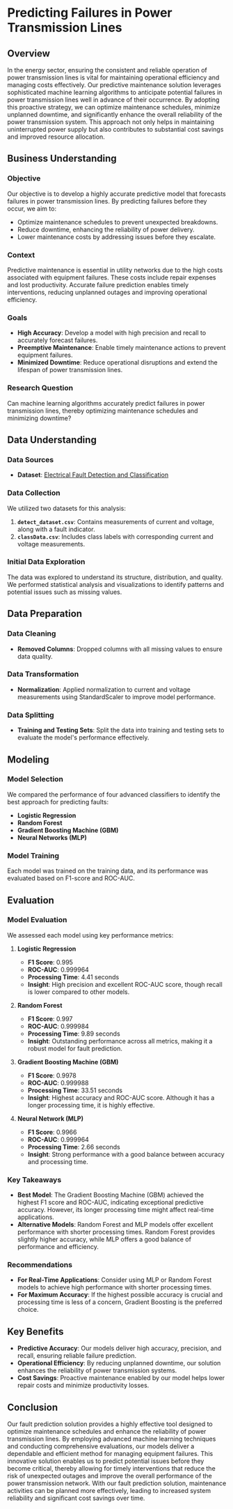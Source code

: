 # Predicting Failures in Power Transmission Lines

## Overview

In the energy sector, ensuring the consistent and reliable operation of power transmission lines is vital for maintaining operational efficiency and managing costs effectively. Our predictive maintenance solution leverages sophisticated machine learning algorithms to anticipate potential failures in power transmission lines well in advance of their occurrence. By adopting this proactive strategy, we can optimize maintenance schedules, minimize unplanned downtime, and significantly enhance the overall reliability of the power transmission system. This approach not only helps in maintaining uninterrupted power supply but also contributes to substantial cost savings and improved resource allocation.

## Business Understanding

### Objective

Our objective is to develop a highly accurate predictive model that forecasts failures in power transmission lines. By predicting failures before they occur, we aim to:
- Optimize maintenance schedules to prevent unexpected breakdowns.
- Reduce downtime, enhancing the reliability of power delivery.
- Lower maintenance costs by addressing issues before they escalate.

### Context

Predictive maintenance is essential in utility networks due to the high costs associated with equipment failures. These costs include repair expenses and lost productivity. Accurate failure prediction enables timely interventions, reducing unplanned outages and improving operational efficiency.

### Goals

- **High Accuracy**: Develop a model with high precision and recall to accurately forecast failures.
- **Preemptive Maintenance**: Enable timely maintenance actions to prevent equipment failures.
- **Minimized Downtime**: Reduce operational disruptions and extend the lifespan of power transmission lines.

### Research Question

Can machine learning algorithms accurately predict failures in power transmission lines, thereby optimizing maintenance schedules and minimizing downtime?

## Data Understanding

### Data Sources

- **Dataset**: [Electrical Fault Detection and Classification](https://www.kaggle.com/datasets/esathyaprakash/electrical-fault-detection-and-classification)

### Data Collection

We utilized two datasets for this analysis:
1. **`detect_dataset.csv`**: Contains measurements of current and voltage, along with a fault indicator.
2. **`classData.csv`**: Includes class labels with corresponding current and voltage measurements.

### Initial Data Exploration

The data was explored to understand its structure, distribution, and quality. We performed statistical analysis and visualizations to identify patterns and potential issues such as missing values.

## Data Preparation

### Data Cleaning

- **Removed Columns**: Dropped columns with all missing values to ensure data quality.

### Data Transformation

- **Normalization**: Applied normalization to current and voltage measurements using StandardScaler to improve model performance.

### Data Splitting

- **Training and Testing Sets**: Split the data into training and testing sets to evaluate the model's performance effectively.

## Modeling

### Model Selection

We compared the performance of four advanced classifiers to identify the best approach for predicting faults:
- **Logistic Regression**
- **Random Forest**
- **Gradient Boosting Machine (GBM)**
- **Neural Networks (MLP)**

### Model Training

Each model was trained on the training data, and its performance was evaluated based on F1-score and ROC-AUC.

## Evaluation

### Model Evaluation

We assessed each model using key performance metrics:

1. **Logistic Regression**
   - **F1 Score**: 0.995
   - **ROC-AUC**: 0.999964
   - **Processing Time**: 4.41 seconds
   - **Insight**: High precision and excellent ROC-AUC score, though recall is lower compared to other models.

2. **Random Forest**
   - **F1 Score**: 0.997
   - **ROC-AUC**: 0.999984
   - **Processing Time**: 9.89 seconds
   - **Insight**: Outstanding performance across all metrics, making it a robust model for fault prediction.

3. **Gradient Boosting Machine (GBM)**
   - **F1 Score**: 0.9978
   - **ROC-AUC**: 0.999988
   - **Processing Time**: 33.51 seconds
   - **Insight**: Highest accuracy and ROC-AUC score. Although it has a longer processing time, it is highly effective.

4. **Neural Network (MLP)**
   - **F1 Score**: 0.9966
   - **ROC-AUC**: 0.999964
   - **Processing Time**: 2.66 seconds
   - **Insight**: Strong performance with a good balance between accuracy and processing time.

### Key Takeaways

- **Best Model**: The Gradient Boosting Machine (GBM) achieved the highest F1 score and ROC-AUC, indicating exceptional predictive accuracy. However, its longer processing time might affect real-time applications.
- **Alternative Models**: Random Forest and MLP models offer excellent performance with shorter processing times. Random Forest provides slightly higher accuracy, while MLP offers a good balance of performance and efficiency.

### Recommendations

- **For Real-Time Applications**: Consider using MLP or Random Forest models to achieve high performance with shorter processing times.
- **For Maximum Accuracy**: If the highest possible accuracy is crucial and processing time is less of a concern, Gradient Boosting is the preferred choice.

## Key Benefits

- **Predictive Accuracy**: Our models deliver high accuracy, precision, and recall, ensuring reliable failure prediction.
- **Operational Efficiency**: By reducing unplanned downtime, our solution enhances the reliability of power transmission systems.
- **Cost Savings**: Proactive maintenance enabled by our model helps lower repair costs and minimize productivity losses.

## Conclusion


Our fault prediction solution provides a highly effective tool designed to optimize maintenance schedules and enhance the reliability of power transmission lines. By employing advanced machine learning techniques and conducting comprehensive evaluations, our models deliver a dependable and efficient method for managing equipment failures. This innovative solution enables us to predict potential issues before they become critical, thereby allowing for timely interventions that reduce the risk of unexpected outages and improve the overall performance of the power transmission network. With our fault prediction solution, maintenance activities can be planned more effectively, leading to increased system reliability and significant cost savings over time.
